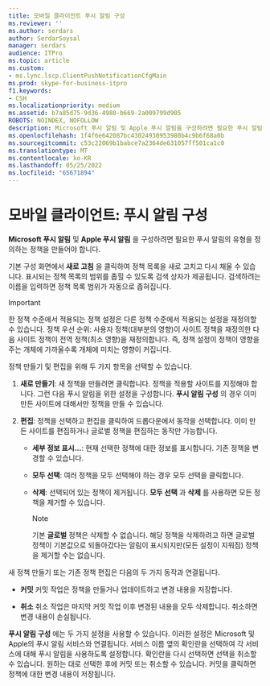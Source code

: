 ```yaml
---
title: 모바일 클라이언트 푸시 알림 구성
ms.reviewer: ''
ms.author: serdars
author: SerdarSoysal
manager: serdars
audience: ITPro
ms.topic: article
ms.custom:
- ms.lync.lscp.ClientPushNotificationCfgMain
ms.prod: skype-for-business-itpro
f1.keywords:
- CSH
ms.localizationpriority: medium
ms.assetid: b7a85d75-9d36-4980-b669-2a009799d905
ROBOTS: NOINDEX, NOFOLLOW
description: Microsoft 푸시 알림 및 Apple 푸시 알림을 구성하려면 필요한 푸시 알림의 유형을 정의하는 정책을 만들어야 합니다.
ms.openlocfilehash: 1f4f6e642087bc43024930953980b4c9b6f68a0b
ms.sourcegitcommit: c53c22069b1babce7a2364de631057ff501ca1c0
ms.translationtype: MT
ms.contentlocale: ko-KR
ms.lasthandoff: 05/25/2022
ms.locfileid: "65671894"
---
```

# <a name="mobile-client-push-notification-configuration"></a>모바일 클라이언트: 푸시 알림 구성
 
**Microsoft 푸시 알림** 및 **Apple 푸시 알림** 을 구성하려면 필요한 푸시 알림의 유형을 정의하는 정책을 만들어야 합니다.
  
기본 구성 화면에서 **새로 고침** 을 클릭하여 정책 목록을 새로 고치고 다시 채울 수 있습니다. 표시되는 정책 목록의 범위를 좁힐 수 있도록 검색 상자가 제공됩니다. 검색하려는 이름을 입력하면 정책 목록 범위가 자동으로 좁혀집니다.
  
> [!IMPORTANT]
> 한 정책 수준에서 적용되는 정책 설정은 다른 정책 수준에서 적용되는 설정을 재정의할 수 있습니다. 정책 우선 순위: 사용자 정책(대부분의 영향)이 사이트 정책을 재정의한 다음 사이트 정책이 전역 정책(최소 영향)을 재정의합니다. 즉, 정책 설정이 정책이 영향을 주는 개체에 가까울수록 개체에 미치는 영향이 커집니다. 
  
정책 만들기 및 편집을 위해 두 가지 항목을 선택할 수 있습니다.
  
1. **새로 만들기**: 새 정책을 만들려면 클릭합니다. 정책을 적용할 사이트를 지정해야 합니다. 그런 다음 푸시 알림을 위한 설정을 구성합니다. **푸시 알림 구성** 의 경우 이미 만든 사이트에 대해서만 정책을 만들 수 있습니다.
    
2. **편집**: 정책을 선택하고 편집을 클릭하여 드롭다운에서 동작을 선택합니다. 이미 만든 사이트를 편집하거나 글로벌 정책을 편집하는 동작만 가능합니다.
    
   - **세부 정보 표시...**: 현재 선택한 정책에 대한 정보를 표시합니다. 기존 정책을 변경할 수 있습니다.
    
   - **모두 선택**: 여러 정책을 모두 선택해야 하는 경우 모두 선택을 클릭합니다.
    
   - **삭제**: 선택되어 있는 정책이 제거됩니다. **모두 선택** 과 **삭제** 를 사용하면 모든 정책을 제거할 수 있습니다.
    
     > [!NOTE]
     > 기본 **글로벌** 정책은 삭제할 수 없습니다. 해당 정책을 삭제하려고 하면 글로벌 정책이 기본값으로 되돌아갔다는 알림이 표시되지만(모든 설정이 지워짐) 정책을 제거할 수는 없습니다.
  
새 정책 만들기 또는 기존 정책 편집은 다음의 두 가지 동작과 연결됩니다.
  
- **커밋** 커밋 작업은 정책을 만들거나 업데이트하고 변경 내용을 저장합니다.
    
- **취소** 취소 작업은 마지막 커밋 작업 이후 변경된 내용을 모두 삭제합니다. 취소하면 변경 내용이 손실됩니다.
    
**푸시 알림 구성** 에는 두 가지 설정을 사용할 수 있습니다. 이러한 설정은 Microsoft 및 Apple의 푸시 알림 서비스와 연결됩니다. 서비스 이름 옆의 확인란을 선택하여 각 서비스에 대해 푸시 알림을 사용하도록 설정합니다. 확인란을 다시 선택하면 선택을 취소할 수 있습니다. 원하는 대로 선택한 후에 커밋 또는 취소할 수 있습니다. 커밋을 클릭하면 정책에 대한 변경 내용이 저장됩니다.
  

